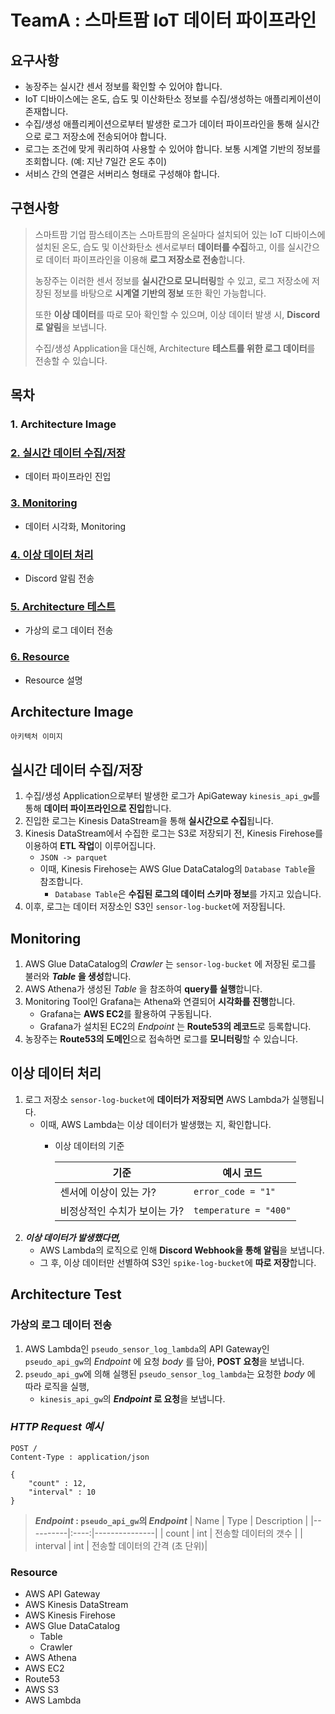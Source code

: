 # **TeamA : 스마트팜 IoT 데이터 파이프라인**
## 요구사항
- 농장주는 실시간 센서 정보를 확인할 수 있어야 합니다.
- IoT 디바이스에는 온도, 습도 및 이산화탄소 정보를 수집/생성하는 애플리케이션이 존재합니다.
- 수집/생성 애플리케이션으로부터 발생한 로그가 데이터 파이프라인을 통해 실시간으로 로그 저장소에 전송되어야 합니다.
- 로그는 조건에 맞게 쿼리하여 사용할 수 있어야 합니다. 보통 시계열 기반의 정보를 조회합니다. (예: 지난 7일간 온도 추이)
- 서비스 간의 연결은 서버리스 형태로 구성해야 합니다.
## 구현사항
> 스마트팜 기업 팜스테이츠는 스마트팜의 온실마다 설치되어 있는 IoT 디바이스에 설치된 온도, 습도 및 이산화탄소 센서로부터 **데이터를 수집**하고, 이를 실시간으로 데이터 파이프라인을 이용해 **로그 저장소로 전송**합니다. 
>
> 농장주는 이러한 센서 정보를 **실시간으로 모니터링**할 수 있고, 로그 저장소에 저장된 정보를 바탕으로 **시계열 기반의 정보** 또한 확인 가능합니다.
>
> 또한 **이상 데이터**를 따로 모아 확인할 수 있으며, 이상 데이터 발생 시, **Discord로 알림**을 보냅니다.
>
> 수집/생성 Application을 대신해, Architecture **테스트를 위한 로그 데이터**를 전송할 수 있습니다.

## **목차**
### 1. Architecture Image
### [2. 실시간 데이터 수집/저장](#실시간-데이터-수집저장)
- 데이터 파이프라인 진입
### [3. Monitoring](#monitoring)
- 데이터 시각화, Monitoring
### [4. 이상 데이터 처리](#이상-데이터-처리)
- Discord 알림 전송
### [5. Architecture 테스트](#architecture-test)
- 가상의 로그 데이터 전송
### [6. Resource](#resource)
- Resource 설명

## **Architecture Image**
```아키텍처 이미지```

## **실시간 데이터 수집/저장**
1. 수집/생성 Application으로부터 발생한 로그가 ApiGateway ```kinesis_api_gw```를 통해 **데이터 파이프라인으로 진입**합니다.
2. 진입한 로그는 Kinesis DataStream을 통해 **실시간으로 수집**됩니다.
3. Kinesis DataStream에서 수집한 로그는 S3로 저장되기 전, Kinesis Firehose를 이용하여 **ETL 작업**이 이루어집니다.
    - ```JSON -> parquet```
    - 이때, Kinesis Firehose는 AWS Glue DataCatalog의 ```Database Table```을 참조합니다.
        - ```Database Table```은 **수집된 로그의 데이터 스키마 정보**를 가지고 있습니다.
4. 이후, 로그는 데이터 저장소인 S3인 ```sensor-log-bucket```에 저장됩니다.

## **Monitoring**
1. AWS Glue DataCatalog의 _Crawler_ 는 ```sensor-log-bucket``` 에 저장된 로그를 불러와 **_Table_ 을 생성**합니다.
2. AWS Athena가 생성된 _Table_ 을 참조하여 **query를 실행**합니다.
3. Monitoring Tool인 Grafana는 Athena와 연결되어 **시각화를 진행**합니다.
    - Grafana는 **AWS EC2**를 활용하여 구동됩니다.
    - Grafana가 설치된 EC2의 _Endpoint_ 는 **Route53의 레코드**로 등록합니다.
4. 농장주는 **Route53의 도메인**으로 접속하면 로그를 **모니터링**할 수 있습니다.
## **이상 데이터 처리**
1. 로그 저장소 ```sensor-log-bucket```에 **데이터가 저장되면** AWS Lambda가 실행됩니다.
    - 이때, AWS Lambda는 이상 데이터가 발생했는 지, 확인합니다.
        - 이상 데이터의 기준

            | 기준 | 예시 코드 |
            | --- | --- |
            |센서에 이상이 있는 가? | ```error_code = "1"```|
            |비정상적인 수치가 보이는 가? | ```temperature = "400"```|
2. _**이상 데이터가 발생했다면,**_
    - AWS Lambda의 로직으로 인해 **Discord Webhook을 통해 알림**을 보냅니다.
    - 그 후, 이상 데이터만 선별하여 S3인 ```spike-log-bucket```에 **따로 저장**합니다.

## **Architecture Test**
### 가상의 로그 데이터 전송
1. AWS Lambda인 ```pseudo_sensor_log_lambda```의 API Gateway인 ```pseudo_api_gw```의 _Endpoint_ 에 요청 _body_ 를 담아, **POST 요청**을 보냅니다.
2. ```pseudo_api_gw```에 의해 실행된 ```pseudo_sensor_log_lambda```는 요청한 _body_ 에 따라 로직을 실행,
    - ```kinesis_api_gw```의 **_Endpoint_ 로 요청**을 보냅니다.
### _**HTTP Request 예시**_
```
POST / 
Content-Type : application/json
```
```
{
    "count" : 12,
    "interval" : 10
}
```
> **_Endpoint_ : ```pseudo_api_gw```의 _Endpoint_**
> | Name     | Type | Description   |
> |----------|:----:|---------------|
> | count    | int  | 전송할 데이터의 갯수 | 
> | interval | int  | 전송할 데이터의 간격 (초 단위)| 

### **Resource**
- AWS API Gateway
- AWS Kinesis DataStream
- AWS Kinesis Firehose
- AWS Glue DataCatalog
    - Table
    - Crawler
- AWS Athena
- AWS EC2
- Route53
- AWS S3
- AWS Lambda